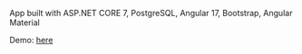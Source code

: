 App built with ASP.NET CORE 7, PostgreSQL, Angular 17, Bootstrap, Angular Material

Demo: [here](https://datingromania.fly.dev/)
